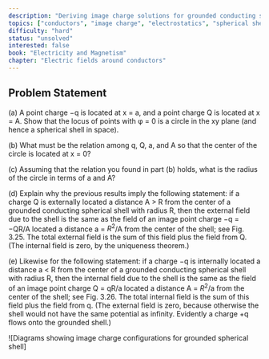 ```yaml
---
description: "Deriving image charge solutions for grounded conducting spherical shell"
topics: ["conductors", "image charge", "electrostatics", "spherical shell", "zero potential"]
difficulty: "hard"
status: "unsolved"
interested: false
book: "Electricity and Magnetism"
chapter: "Electric fields around conductors"
---
```


## Problem Statement
(a) A point charge −q is located at x = a, and a point charge Q is located at x = A. Show that the locus of points with φ = 0 is a circle in the xy plane (and hence a spherical shell in space).

(b) What must be the relation among q, Q, a, and A so that the center of the circle is located at x = 0?

(c) Assuming that the relation you found in part (b) holds, what is the radius of the circle in terms of a and A?

(d) Explain why the previous results imply the following statement: if a charge Q is externally located a distance A > R from the center of a grounded conducting spherical shell with radius R, then the external field due to the shell is the same as the field of an image point charge −q = −QR/A located a distance a = $R^2$/A from the center of the shell; see Fig. 3.25. The total external field is the sum of this field plus the field from Q. (The internal field is zero, by the uniqueness theorem.)

(e) Likewise for the following statement: if a charge −q is internally located a distance a < R from the center of a grounded conducting spherical shell with radius R, then the internal field due to the shell is the same as the field of an image point charge Q = qR/a located a distance A = $R^2$/a from the center of the shell; see Fig. 3.26. The total internal field is the sum of this field plus the field from q. (The external field is zero, because otherwise the shell would not have the same potential as infinity. Evidently a charge +q flows onto the grounded shell.)

![Diagrams showing image charge configurations for grounded spherical shell]